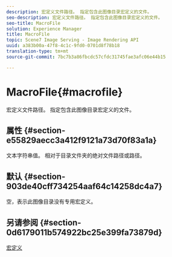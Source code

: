 ```yaml
---
description: 宏定义文件路径。 指定包含此图像目录宏定义的文件。
seo-description: 宏定义文件路径。 指定包含此图像目录宏定义的文件。
seo-title: MacroFile
solution: Experience Manager
title: MacroFile
topic: Scene7 Image Serving - Image Rendering API
uuid: a383b00a-47f8-4c1c-9fd0-0701d8f78b18
translation-type: tm+mt
source-git-commit: 7bc7b3a86fbcdc57cfdc31745fae3afc06e44b15

---
```



# MacroFile{#macrofile}

宏定义文件路径。 指定包含此图像目录宏定义的文件。

## 属性 {#section-e55829aecc3a412f9121a73d70f83a1a}

文本字符串值。 相对于目录文件夹的绝对文件路径或路径。

## 默认 {#section-903de40cff734254aaf64c14258dc4a7}

空，表示此图像目录没有专用宏定义。

## 另请参阅 {#section-0d6179011b574922bc25e399fa73879d}

[宏定义](../../../../../is-api/image-catalog/image-serving-api-ref/c-image-catalog-reference/c-macro-definition-reference/c-macro-definition-reference.md#concept-5ec73f7636c1496fba1e94094e694e79)
